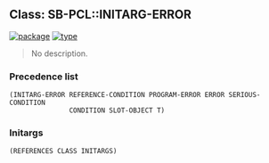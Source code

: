 ## Class: SB-PCL::INITARG-ERROR
[![package](https://img.shields.io/badge/Package-SB--PCL-5f9ea0.svg?style=social&colorA=999999)](../) [![type](https://img.shields.io/badge/Type-Class-5f9ea0.svg?style=social&colorA=999999)](../#class) 

> No description.

### Precedence list
```
(INITARG-ERROR REFERENCE-CONDITION PROGRAM-ERROR ERROR SERIOUS-CONDITION
               CONDITION SLOT-OBJECT T)
```
### Initargs
```
(REFERENCES CLASS INITARGS)
```
